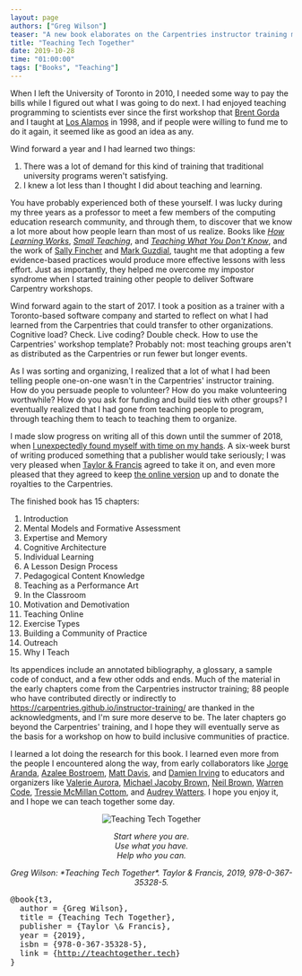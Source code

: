 ```yaml
---
layout: page
authors: ["Greg Wilson"]
teaser: "A new book elaborates on the Carpentries instructor training material and more."
title: "Teaching Tech Together"
date: 2019-10-28
time: "01:00:00"
tags: ["Books", "Teaching"]
---
```


When I left the University of Toronto in 2010,
I needed some way to pay the bills while I figured out what I was going to do next.
I had enjoyed teaching programming to scientists ever since
the first workshop that [Brent Gorda][bgorda] and I taught at [Los Alamos][lanl] in 1998,
and if people were willing to fund me to do it again,
it seemed like as good an idea as any.

Wind forward a year and I had learned two things:

1.  There was a lot of demand for this kind of training that traditional university programs weren't satisfying.
2.  I knew a lot less than I thought I did about teaching and learning.

You have probably experienced both of these yourself.
I was lucky during my three years as a professor to meet a few members of the computing education research community,
and through them,
to discover that we know a lot more about how people learn than most of us realize.
Books like [*How Learning Works*][hlw], [*Small Teaching*][small], and [*Teaching What You Don't Know*][twydk],
and the work of [Sally Fincher][fincher] and [Mark Guzdial][guzdial],
taught me that adopting a few evidence-based practices would produce more effective lessons with less effort.
Just as importantly,
they helped me overcome my impostor syndrome
when I started training other people to deliver Software Carpentry workshops.

Wind forward again to the start of 2017.
I took a position as a trainer with a Toronto-based software company
and started to reflect on what I had learned from the Carpentries
that could transfer to other organizations.
Cognitive load? Check.
Live coding? Double check.
How to use the Carpentries' workshop template?
Probably not:
most teaching groups aren't as distributed as the Carpentries
or run fewer but longer events.

As I was sorting and organizing,
I realized that a lot of what I had been telling people one-on-one
wasn't in the Carpentries' instructor training.
How do you persuade people to volunteer?
How do you make volunteering worthwhile?
How do you ask for funding and build ties with other groups?
I eventually realized that I had gone from teaching people to program,
through teaching them to teach
to teaching them to organize.

I made slow progress on writing all of this down until the summer of 2018,
when [I unexpectedly found myself with time on my hands][buzzfeed].
A six-week burst of writing produced something that a publisher would take seriously;
I was very pleased when [Taylor & Francis][tf] agreed to take it on,
and even more pleased that they agreed to keep [the online version][t3] up
and to donate the royalties to the Carpentries.

The finished book has 15 chapters:

1.  Introduction
1.  Mental Models and Formative Assessment
1.  Expertise and Memory
1.  Cognitive Architecture
1.  Individual Learning
1.  A Lesson Design Process
1.  Pedagogical Content Knowledge
1.  Teaching as a Performance Art
1.  In the Classroom
1.  Motivation and Demotivation
1.  Teaching Online
1.  Exercise Types
1.  Building a Community of Practice
1.  Outreach
1.  Why I Teach

Its appendices include an annotated bibliography,
a glossary,
a sample code of conduct,
and a few other odds and ends.
Much of the material in the early chapters come from the Carpentries instructor training;
88 people who have contributed directly or indirectly to <https://carpentries.github.io/instructor-training/>
are thanked in the acknowledgments,
and I'm sure more deserve to be.
The later chapters go beyond the Carpentries' training,
and I hope they will eventually serve as the basis for a workshop on how to build inclusive communities of practice.

I learned a lot doing the research for this book.
I learned even more from the people I encountered along the way,
from early collaborators like
[Jorge Aranda][aranda],
[Azalee Bostroem][bostroem],
[Matt Davis][davis],
and [Damien Irving][irving]
to educators and organizers like
[Valerie Aurora][aurora],
[Michael Jacoby Brown][brown-mj],
[Neil Brown][brown-n],
[Warren Code][code],
[Tressie McMillan Cottom][cottom],
and [Audrey Watters][watters].
I hope you enjoy it,
and I hope we can teach together some day.

<div align="center">
  <p>
    <img src="{{ site.urlimg }}/blog/2019/10/teaching-tech-together.png" alt="Teaching Tech Together"/>
  </p>
  <p>
    <em>
      Start where you are.<br/>
      Use what you have.<br/>
      Help who you can.
    </em>
  </p>
  <em>Greg Wilson: *Teaching Tech Together*. Taylor & Francis, 2019, 978-0-367-35328-5.</em>
</div>



<pre>
@book{t3,
  author = {Greg Wilson},
  title = {Teaching Tech Together},
  publisher = {Taylor \& Francis},
  year = {2019},
  isbn = {978-0-367-35328-5},
  link = {<a href="http://teachtogether.tech">http://teachtogether.tech</a>}
}
</pre>

[aranda]: https://www.linkedin.com/in/yorchopolis/
[aurora]: https://valerieaurora.org/
[bgorda]: https://www.linkedin.com/in/bgorda/
[bostroem]: https://abostroem.wixsite.com/home
[brown-mj]: http://michaeljacobybrown.com/
[brown-n]: https://www.twistedsquare.com/
[buzzfeed]: https://www.buzzfeednews.com/article/daveyalba/datacamp-sexual-harassment-metoo-tech-startup
[code]: https://www.linkedin.com/in/warcode/
[cottom]: https://tressiemc.com/
[davis]: https://penandpants.com/
[fincher]: https://www.cs.kent.ac.uk/people/staff/saf/
[guzdial]: https://computinged.wordpress.com/
[hlw]: https://www.worldcat.org/title/how-learning-works-seven-research-based-principles-for-smart-teaching/oclc/1087867860
[irving]: https://drclimate.wordpress.com/
[lanl]: https://lanl.gov/
[license]: https://creativecommons.org/licenses/by-nc/4.0/
[shopify]: http://third-bit.com/2018/05/06/cigarettes-and-shopify.html
[small]: https://www.worldcat.org/title/small-teaching-everyday-lessons-from-the-science-of-learning/oclc/951245634
[t3]: http://teachtogether.tech
[tf]: https://taylorandfrancis.com/
[twydk]: https://www.worldcat.org/title/teaching-what-you-dont-know/oclc/806492013
[watters]: http://audreywatters.com/
